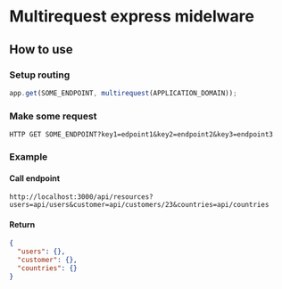 # Multirequest express midelware

## How to use

### Setup routing
```javascript
app.get(SOME_ENDPOINT, multirequest(APPLICATION_DOMAIN));
```


### Make some request
```
HTTP GET SOME_ENDPOINT?key1=edpoint1&key2=endpoint2&key3=endpoint3
```

### Example

#### Call endpoint

```
http://localhost:3000/api/resources?users=api/users&customer=api/customers/23&countries=api/countries
```

#### Return 

```json
{
  "users": {},
  "customer": {},
  "countries": {}
}
```